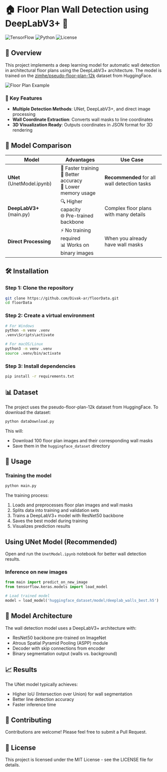 # 🏠 Floor Plan Wall Detection using DeepLabV3+ 🧱

![TensorFlow](https://img.shields.io/badge/TensorFlow-2.x-orange)
![Python](https://img.shields.io/badge/Python-3.8+-blue)
![License](https://img.shields.io/badge/License-MIT-green)

## 📝 Overview

This project implements a deep learning model for automatic wall detection in architectural floor plans using the DeepLabV3+ architecture. The model is trained on the [zimhe/pseudo-floor-plan-12k](https://huggingface.co/datasets/zimhe/pseudo-floor-plan-12k) dataset from HuggingFace.

![Floor Plan Example](huggingface_dataset/results_visualization.png)

### 🌟 Key Features

- **Multiple Detection Methods**: UNet, DeepLabV3+, and direct image processing
- **Wall Coordinate Extraction**: Converts wall masks to line coordinates
- **3D Visualization Ready**: Outputs coordinates in JSON format for 3D rendering

## 🔄 Model Comparison

| Model | Advantages | Use Case |
|-------|------------|----------|
| **UNet** (UnetModel.ipynb) | 🚀 Faster training<br>🎯 Better accuracy<br>🧠 Lower memory usage | **Recommended** for all wall detection tasks |
| **DeepLabV3+** (main.py) | 🔍 Higher capacity<br>🌐 Pre-trained backbone | Complex floor plans with many details |
| **Direct Processing** | ⚡ No training required<br>📊 Works on binary images | When you already have wall masks |

## 🛠️ Installation

### Step 1: Clone the repository
```bash
git clone https://github.com/Divak-ar/floorData.git
cd floorData
```

### Step 2: Create a virtual environment
```bash
# For Windows
python -m venv .venv
.venv\Scripts\activate

# For macOS/Linux
python3 -m venv .venv
source .venv/bin/activate
```

### Step 3: Install dependencies
```bash
pip install -r requirements.txt
```

## 📊 Dataset

The project uses the pseudo-floor-plan-12k dataset from HuggingFace. To download the dataset:

```bash
python dataDownload.py
```

This will:
- Download 100 floor plan images and their corresponding wall masks
- Save them in the `huggingface_dataset` directory

## 🚀 Usage

### Training the model
```bash
python main.py
```

The training process:
1. Loads and preprocesses floor plan images and wall masks
2. Splits data into training and validation sets
3. Trains a DeepLabV3+ model with ResNet50 backbone
4. Saves the best model during training
5. Visualizes prediction results

## Using UNet Model (Recommended)
Open and run the `UnetModel.ipynb` notebook for better wall detection results.

### Inference on new images
```python
from main import predict_on_new_image
from tensorflow.keras.models import load_model

# Load trained model
model = load_model('huggingface_dataset/model/deeplab_walls_best.h5')

```

## 🔧 Model Architecture

The wall detection model uses a DeepLabV3+ architecture with:

- ResNet50 backbone pre-trained on ImageNet
- Atrous Spatial Pyramid Pooling (ASPP) module
- Decoder with skip connections from encoder
- Binary segmentation output (walls vs. background)

## 📈 Results

The UNet model typically achieves:
- Higher IoU (Intersection over Union) for wall segmentation
- Better line detection accuracy
- Faster inference time

## 🤝 Contributing

Contributions are welcome! Please feel free to submit a Pull Request.

## 📄 License

This project is licensed under the MIT License - see the LICENSE file for details.